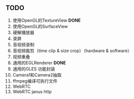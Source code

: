 ## TODO
1. 使用OpenGL的TextureView  **DONE**<br>
1. 使用OpenGL的SurfaceView <br>
1. 硬解播放器<br>
1. 录屏<br>
1. 音视频录制<br>
1. 音视频裁剪（time clip & size crop）（hardware & software）<br>
1. 视频重叠<br>
1. 通用的EGLRenderer     **DONE**<br>
1. 通用的GLES 功能封装<br>
1. Camera1和Camera2抽取<br>
1. ffmpeg编译可执行文件<br>
1. WebRTC<br>
1. WebRTC janus http<br>
